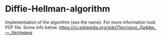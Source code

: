 # Diffie-Hellman-algorithm
Implementation of the algorithm (see the name).
For more information look PDF file. Some info below. https://ru.wikipedia.org/wiki/Протокол_Диффи_—_Хеллмана
